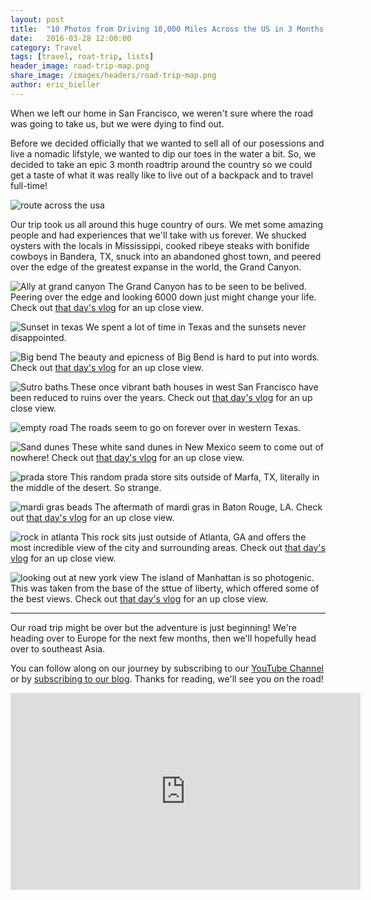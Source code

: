 ```yaml
---
layout: post
title:  "10 Photos from Driving 10,000 Miles Across the US in 3 Months."
date:   2016-03-28 12:00:00
category: Travel
tags: [travel, roat-trip, lists]
header_image: road-trip-map.png
share_image: /images/headers/road-trip-map.png
author: eric_bieller
---
```


When we left our home in San Francisco, we weren't sure where the road was going to take us, but we were dying to find out.

Before we decided officially that we wanted to sell all of our posessions and live a nomadic lifstyle, we wanted to dip our toes in the water a bit. So, we decided to take an epic 3 month roadtrip around the country so we could get a taste of what it was really like to live out of a backpack and to travel full-time!

![route across the usa](/images/uploads/road-trip-map.png)

Our trip took us all around this huge country of ours. We met some amazing people and had experiences that we'll take with us forever. We shucked oysters with the locals in Mississippi, cooked ribeye steaks with bonifide cowboys in Bandera, TX, snuck into an abandoned ghost town, and peered over the edge of the greatest expanse in the world, the Grand Canyon.

![Ally at grand canyon](/images/uploads/ally-grand-canyon.jpg)
The Grand Canyon has to be seen to be belived. Peering over the edge and looking 6000 down just might change your life. Check out [that day's vlog](https://www.youtube.com/watch?v=QQTUyZF_1f0) for an up close view.

![Sunset in texas](/images/uploads/texas-sunset.jpg)
We spent a lot of time in Texas and the sunsets never disappointed.

![Big bend](/images/uploads/allison-eric-big-bend.png)
The beauty and epicness of Big Bend is hard to put into words. Check out [that day's vlog](https://www.youtube.com/watch?v=Fr3DnW5qyXE) for an up close view.

![Sutro baths](/images/uploads/allison-sutro-baths-san-francisco.jpg)
These once vibrant bath houses in west San Francisco have been reduced to ruins over the years. Check out [that day's vlog](https://www.youtube.com/watch?v=omOho20_RtQ) for an up close view.

![empty road](/images/uploads/on-the-road.jpg)
The roads seem to go on forever over in western Texas.

![Sand dunes](/images/uploads/dunes.jpg)
These white sand dunes in New Mexico seem to come out of nowhere! Check out [that day's vlog](https://www.youtube.com/watch?v=PCoXUeY9aKw) for an up close view.

![prada store](/images/uploads/prada-marfa.jpg)
This random prada store sits outside of Marfa, TX, literally in the middle of the desert. So strange.

![mardi gras beads](/images/uploads/beads.jpg)
The aftermath of mardi gras in Baton Rouge, LA. Check out [that day's vlog](https://www.youtube.com/watch?v=iM4zqlxLzEw) for an up close view.

![rock in atlanta](/images/uploads/stone-mountain.jpg)
This rock sits just outside of Atlanta, GA and offers the most incredible view of the city and surrounding areas. Check out [that day's vlog](https://www.youtube.com/watch?v=k7ajq61CuRE) for an up close view.

![looking out at new york view](/images/uploads/nyc-view.jpg)
The island of Manhattan is so photogenic. This was taken from the base of the sttue of liberty, which offered some of the best views. Check out [that day's vlog](https://www.youtube.com/watch?v=UMWr6azqyOw) for an up close view. 

----

Our road trip might be over but the adventure is just beginning! We're heading over to Europe for the next few months, then we'll hopefully head over to southeast Asia.

You can follow along on our journey by subscribing to our [YouTube Channel](https://www.youtube.com/c/TheEndlessAdventure?sub_confirmation=1) or by [subscribing to our blog](http://conversational.us6.list-manage.com/subscribe?u=f210e827b5997f97a4c359077&id=cbb27cac9e). Thanks for reading, we'll see you on the road!

<iframe width="560" height="315" src="https://www.youtube.com/embed/Qm7a1IA7oQ8" frameborder="0" allowfullscreen></iframe>